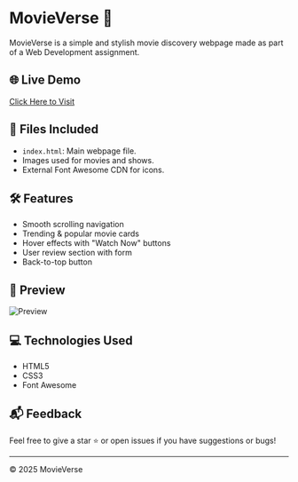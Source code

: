 # MovieVerse 🎥

MovieVerse is a simple and stylish movie discovery webpage made as part of a Web Development assignment.

## 🌐 Live Demo
[Click Here to Visit](https://rutukale2810.github.io/movieverse-webd/)  


## 📁 Files Included
- `index.html`: Main webpage file.
- Images used for movies and shows.
- External Font Awesome CDN for icons.

## 🛠 Features
- Smooth scrolling navigation
- Trending & popular movie cards
- Hover effects with "Watch Now" buttons
- User review section with form
- Back-to-top button

## 📸 Preview
![Preview](screenshot.png)  


## 💻 Technologies Used
- HTML5
- CSS3
- Font Awesome

## 📬 Feedback
Feel free to give a star ⭐ or open issues if you have suggestions or bugs!

---

© 2025 MovieVerse
